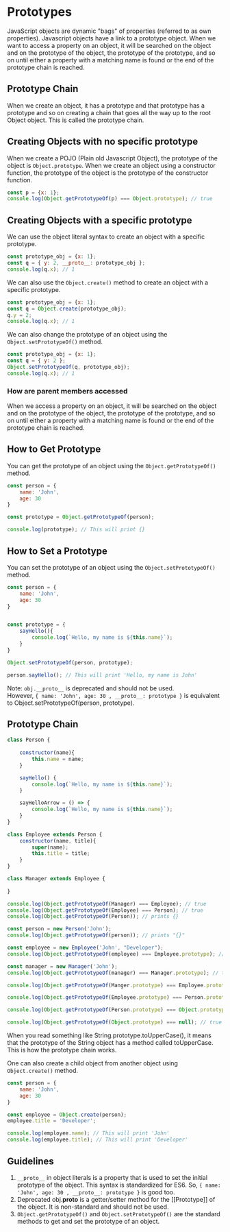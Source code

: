 # Prototypes

JavaScript objects are dynamic "bags" of properties (referred to as own properties). Javascript objects have a link to a prototype object. When we want to access a property on an object, it will be searched on the object and on the prototype of the object, the prototype of the prototype, and so on until either a property with a matching name is found or the end of the prototype chain is reached.

## Prototype Chain


When we create an object, it has a prototype and that prototype has a prototype and so on creating a chain that goes all the way up to the root Object object. This is called the prototype chain.


## Creating Objects with no specific prototype
When we create a POJO (Plain old Javascript Object), the prototype of the object is `Object.prototype`. When we create an object using a constructor function, the prototype of the object is the prototype of the constructor function.

```javascript
const p = {x: 1};
console.log(Object.getPrototypeOf(p) === Object.prototype); // true
```

## Creating Objects with a specific prototype
We can use the object literal syntax to create an object with a specific prototype.

```javascript
const prototype_obj = {x: 1};
const q = { y: 2, __proto__: prototype_obj };
console.log(q.x); // 1
```

We can also use the `Object.create()` method to create an object with a specific prototype.

```javascript
const prototype_obj = {x: 1};
const q = Object.create(prototype_obj);
q.y = 2;
console.log(q.x); // 1
```

We can also change the prototype of an object using the `Object.setPrototypeOf()` method.

```javascript
const prototype_obj = {x: 1};
const q = { y: 2 };
Object.setPrototypeOf(q, prototype_obj);
console.log(q.x); // 1
```



### How are parent members accessed

When we access a property on an object, it will be searched on the object and on the prototype of the object, the prototype of the prototype, and so on until either a property with a matching name is found or the end of the prototype chain is reached.


## How to Get Prototype

You can get the prototype of an object using the `Object.getPrototypeOf()` method.

```javascript
const person = {
    name: 'John',
    age: 30
}

const prototype = Object.getPrototypeOf(person);

console.log(prototype); // This will print {}
```

## How to Set a Prototype

You can set the prototype of an object using the `Object.setPrototypeOf()` method.

```javascript
const person = {
    name: 'John',
    age: 30
}


const prototype = {
    sayHello(){
        console.log(`Hello, my name is ${this.name}`);
    }
}

Object.setPrototypeOf(person, prototype);

person.sayHello(); // This will print 'Hello, my name is John'
```

Note: `obj.__proto__` is deprecated and should not be used.   
However, `{ name: 'John', age: 30 , __proto__: prototype }` is equivalent to Object.setPrototypeOf(person, prototype).


## Prototype Chain


```javascript
class Person {
    
    constructor(name){
        this.name = name;
    }

    sayHello() {
        console.log(`Hello, my name is ${this.name}`);
    }

    sayHelloArrow = () => {
        console.log(`Hello, my name is ${this.name}`);
    }
}

class Employee extends Person {
    constructor(name, title){
        super(name);
        this.title = title;
    }
}

class Manager extends Employee {
    
}

console.log(Object.getPrototypeOf(Manager) === Employee); // true
console.log(Object.getPrototypeOf(Employee) === Person); // true
console.log(Object.getPrototypeOf(Person)); // prints {}

const person = new Person('John');
console.log(Object.getPrototypeOf(person)); // prints "{}"

const employee = new Employee('John', "Developer");
console.log(Object.getPrototypeOf(employee) === Employee.prototype); // true

const manager = new Manager('John');
console.log(Object.getPrototypeOf(manager) === Manager.prototype); // true

console.log(Object.getPrototypeOf(Manger.prototype) === Employee.prototype); // true

console.log(Object.getPrototypeOf(Employee.prototype) === Person.prototype); // true

console.log(Object.getPrototypeOf(Person.prototype) === Object.prototype); // true

console.log(Object.getPrototypeOf(Object.prototype) === null); // true
```

When you read something like String.prototype.toUpperCase(), it means that the prototype of the String object has a method called toUpperCase. This is how the prototype chain works.

One can also create a child object from another object using `Object.create()` method.

```javascript
const person = {
    name: 'John',
    age: 30
}

const employee = Object.create(person);
employee.title = 'Developer';

console.log(employee.name); // This will print 'John'
console.log(employee.title); // This will print 'Developer'
```


## Guidelines
1. `__proto__` in object literals is a property that is used to set the initial prototype of the object. This syntax is standardized for ES6. So, `{ name: 'John', age: 30 , __proto__: prototype }` is good too.
2. Deprecated obj.__proto__ is a getter/setter method for the [[Prototype]] of the object. It is non-standard and should not be used. 
3. `Object.getPrototypeOf()` and `Object.setPrototypeOf()` are the standard methods to get and set the prototype of an object.


